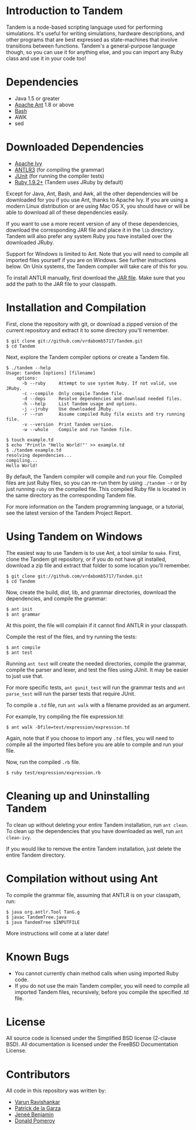 # Introduction to Tandem

Tandem is a node-based scripting language used for performing simulations. It's useful for writing simulations, hardware descriptions, and other programs that are best expressed as state-machines that involve transitions between functions. Tandem's a general-purpose language though, so you can use it for anything else, and you can import any Ruby class and use it in your code too!

# Dependencies

* Java 1.5 or greater
* [Apache Ant](http://ant.apache.org/) 1.8 or above
* [Bash](http://www.gnu.org/software/bash/)
* AWK
* sed

# Downloaded Dependencies

* [Apache Ivy](http://ant.apache.org/ivy/index.html)
* [ANTLR3](http://www.antlr.org) (for compiling the grammar)
* [JUnit](http://www.junit.org/) (for running the compiler tests)
* [Ruby 1.9.2+](http://www.ruby-lang.org/en/) (Tandem uses JRuby by default)

Except for Java, Ant, Bash, and Awk, all the other dependencies will be downloaded for you if you use Ant, thanks to Apache Ivy. If you are using a modern Linux distribution or are using Mac OS X, you should have or will be able to download all of these dependencies easily.

If you want to use a more recent version of any of these dependencies, download the corresponding JAR file and place it in the `lib` directory. Tandem will also prefer any system Ruby you have installed over the downloaded JRuby.

Support for Windows is limited to Ant. Note that you will need to compile all imported files yourself if you are on Windows. See further instructions below. On Unix systems, the Tandem compiler will take care of this for you.


To install ANTLR manually, first download the [JAR file](http://www.antlr.org/download.html). Make sure that you add the path to the JAR file to your classpath.

# Installation and Compilation

First, clone the repository with git, or download a zipped version of the current repository and extract it to some directory you'll remember.

	$ git clone git://github.com/vrdabomb5717/Tandem.git
	$ cd Tandem

Next, explore the Tandem compiler options or create a Tandem file.

	$ ./tandem --help
	Usage: tandem [options] [filename]
		options:
	      -b --ruby     Attempt to use system Ruby. If not valid, use JRuby.
	      -c --compile  Only compile Tandem file.
	      -d --deps     Resolve dependencies and download needed files.
	      -h --help     List Tandem usage and options.
	      -j --jruby    Use downloaded JRuby.
	      -r --run      Assume compiled Ruby file exists and try running file.
	      -v --version  Print Tandem version.
	      -w --whole    Compile and run Tandem file.

	$ touch example.td
	$ echo 'Println "Hello World!"' >> example.td
	$ ./tandem example.td
	resolving dependencies...
	compiling...
	Hello World!

By default, the Tandem compiler will compile and run your file. Compiled files are just Ruby files, so you can re-run them by using `./tandem -r` or by just running `ruby` on the compiled file. This compiled Ruby file is located in the same directory as the corresponding Tandem file.

For more information on the Tandem programming language, or a tutorial, see the latest version of the Tandem Project Report.

# Using Tandem on Windows

The easiest way to use Tandem is to use Ant, a tool similar to `make`. First, clone the Tandem git repository, or if you do not have git installed, download a zip file and extract that folder to some location you'll remember.

	$ git clone git://github.com/vrdabomb5717/Tandem.git
	$ cd Tandem

Now, create the build, dist, lib, and grammar directories, download the dependencies, and compile the grammar:

	$ ant init
	$ ant grammar

At this point, the file will complain if it cannot find ANTLR in your classpath.

Compile the rest of the files, and try running the tests:

	$ ant compile
	$ ant test

Running `ant test` will create the needed directories, compile the grammar, compile the parser and lexer, and test the files using JUnit. It may be easier to just use that.

For more specific tests, `ant gunit_test` will run the grammar tests and `ant parse_test` will run the parser tests that require JUnit.

To compile a `.td` file, run `ant walk` with a filename provided as an argument.

For example, try compiling the file expression.td:

	$ ant walk -Dfile=test/expression/expression.td

Again, note that if you choose to import any `.td` files, you will need to compile all the imported files before you are able to compile and run your file.

Now, run the compiled `.rb` file.

	$ ruby test/expression/expression.rb

# Cleaning up and Uninstalling Tandem

To clean up without deleting your entire Tandem installation, run `ant clean`. To clean up the dependencies that you have downloaded as well, run `ant clean-ivy`.

If you would like to remove the entire Tandem installation, just delete the entire Tandem directory.


# Compilation without using Ant

To compile the grammar file, assuming that ANTLR is on your classpath, run:

	$ java org.antlr.Tool TanG.g
	$ javac TandemTree.java
	$ java TandemTree $INPUTFILE

More instructions will come at a later date!

# Known Bugs

* You cannot currently chain method calls when using imported Ruby code.
* If you do not use the main Tandem compiler, you will need to compile all imported Tandem files, recursively, before you compile the specified .td file.

# License

All source code is licensed under the Simplified BSD license (2-clause BSD). All documentation is licensed under the FreeBSD Documentation License.

# Contributors

All code in this repository was written by:

* [Varun Ravishankar](https://github.com/vrdabomb5717)
* [Patrick de la Garza](https://github.com/Patrickdlg)
* [Jeneé Benjamin](https://github.com/JLBenj)
* [Donald Pomeroy](https://github.com/donald-e-pomeroy)